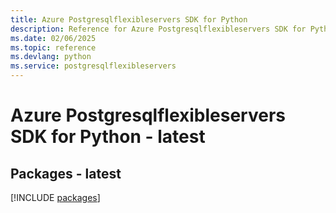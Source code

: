 ```yaml
---
title: Azure Postgresqlflexibleservers SDK for Python
description: Reference for Azure Postgresqlflexibleservers SDK for Python
ms.date: 02/06/2025
ms.topic: reference
ms.devlang: python
ms.service: postgresqlflexibleservers
---
```

# Azure Postgresqlflexibleservers SDK for Python - latest
## Packages - latest
[!INCLUDE [packages](postgresqlflexibleservers-index.md)]